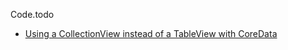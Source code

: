 Code.todo

* [Using a CollectionView instead of a TableView with CoreData](http://ashfurrow.com/blog/uicollectionview-example)
